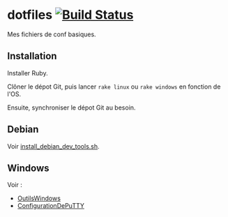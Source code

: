 dotfiles [![Build Status](https://secure.travis-ci.org/sroccaserra/dotfiles.png)](http://travis-ci.org/sroccaserra/dotfiles)
========

Mes fichiers de conf basiques.

Installation
------------

Installer Ruby.

Clôner le dépot Git, puis lancer `rake linux` ou `rake windows` en fonction de l'OS.

Ensuite, synchroniser le dépot Git au besoin.

Debian
------

Voir [install_debian_dev_tools.sh](install_debian_dev_tools.sh).

Windows
-------

Voir :
- [OutilsWindows](https://github.com/sroccaserra/dotfiles/wiki/OutilsWindows)
- [ConfigurationDePuTTY](https://github.com/sroccaserra/dotfiles/wiki/ConfigurationDePuTTY)



